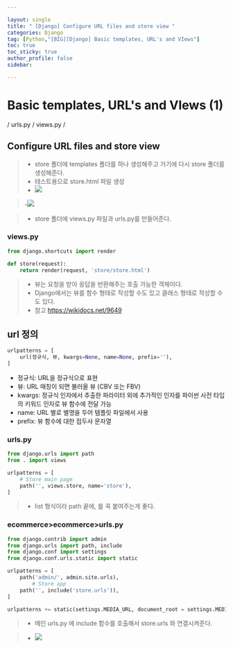 ```yaml
---

layout: single
title: " [Django] Configure URL files and store view "
categories: Django
tag: [Python,"[BIG][Django] Basic templates, URL's and VIews"]
toc: true
toc_sticky: true
author_profile: false
sidebar:

---
```

# Basic templates, URL's and VIews (1)

/ urls.py / views.py /

## Configure URL files and store view


>- store 폴더에 templates 폴더를 하나 생성해주고 거기에 다시 store 폴더를 생성해준다.
>- 테스트용으로 store.html 파일 생성
>- ![](https://i.imgur.com/XE73Hvo.png)


>-![](https://i.imgur.com/9sgCZYA.png)

>- store 폴더에 views.py 파일과 urls.py를 만들어준다.

### views.py
```python
from django.shortcuts import render

def store(request):
    return render(request, 'store/store.html')
```
>- 뷰는 요청을 받아 응답을 반환해주는 호출 가능한 객체이다. 
>- Django에서는 뷰를 함수 형태로 작성할 수도 있고 클래스 형태로 작성할 수도 있다.
>- 참고 https://wikidocs.net/9649

## url 정의

```python
urlpatterns = [
    url(정규식, 뷰, kwargs=None, name=None, prefix=''),
]
```

-   정규식: URL을 정규식으로 표현
-   뷰: URL 매칭이 되면 불러올 뷰 (CBV 또는 FBV)
-   kwargs: 정규식 인자에서 추출한 파라미터 외에 추가적인 인자를 파이썬 사전 타입의 키워드 인자로 뷰 함수에 전달 가능
-   name: URL 별로 별명을 두어 템플릿 파일에서 사용
-   prefix: 뷰 함수에 대한 접두사 문자열

### urls.py
```python
from django.urls import path
from . import views

urlpatterns = [
    # Store main page
    path('', views.store, name='store'),
]
```
>- list 형식이라 path 끝에, 를 꼭 붙여주는게 좋다.


### ecommerce>ecommerce>urls.py
```python
from django.contrib import admin
from django.urls import path, include
from django.conf import settings
from django.conf.urls.static import static

urlpatterns = [
    path('admin/', admin.site.urls),
        # Store app
    path('', include('store.urls')),
]

urlpatterns += static(settings.MEDIA_URL, document_root = settings.MEDIA_ROOT)
```
>- 메인 urls.py 에 include 함수를 호출해서 store.urls 와 연결시켜준다.

>- ![](https://i.imgur.com/LxAkJX1.png)



